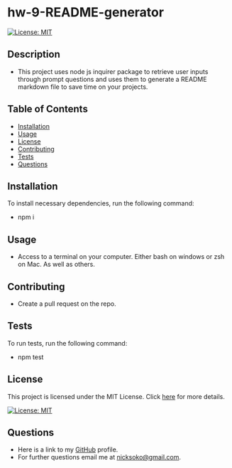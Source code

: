 # hw-9-README-generator 
  [![License: MIT](https://img.shields.io/badge/License-MIT-yellow.svg)](https://opensource.org/licenses/MIT)

  ## Description
  * This project uses node js inquirer package to retrieve user inputs through prompt questions and uses them to generate a README markdown file to save time on your projects.
  
  ## Table of Contents
  * [Installation](#installation)
  * [Usage](#usage)
  * [License](#license)
  * [Contributing](#contribution)
  * [Tests](#tests)
  * [Questions](#questions)
  
  ## Installation

  To install necessary dependencies, run the following command:

  * npm i
  
  ## Usage
  * Access to a terminal on your computer. Either bash on windows or zsh on Mac. As well as others.

  ## Contributing
  * Create a pull request on the repo.
  
  ## Tests

  To run tests, run the following command:

  * npm test

  ## License
   

This project is licensed under the MIT License. 
Click [here](https://opensource.org/licenses/MIT) for more details.

[![License: MIT](https://img.shields.io/badge/License-MIT-yellow.svg)](https://opensource.org/licenses/MIT)

  
  ## Questions
  * Here is a link to my [GitHub](https://github.com/soko77788) profile.
  * For further questions email me at nicksoko@gmail.com.